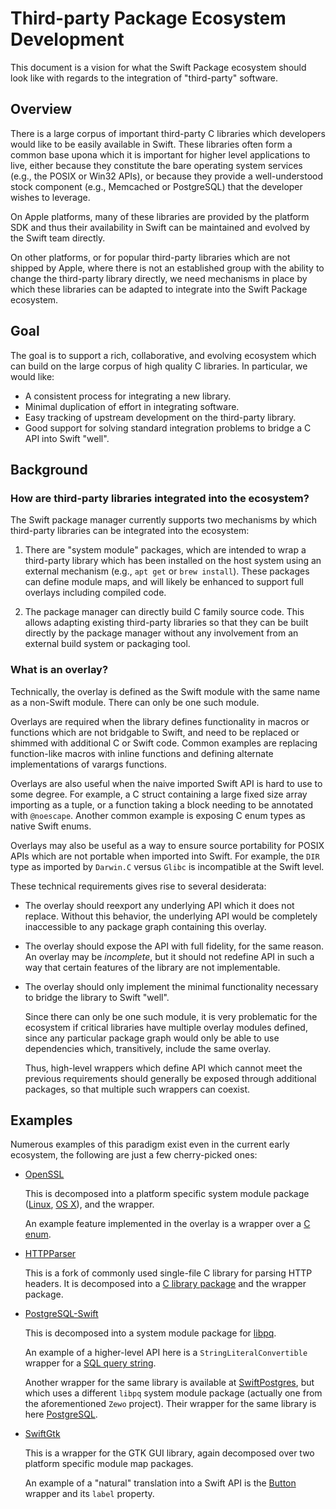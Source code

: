 # Third-party Package Ecosystem Development

This document is a vision for what the Swift Package ecosystem should look like
with regards to the integration of "third-party" software.

## Overview

There is a large corpus of important third-party C libraries which developers
would like to be easily available in Swift. These libraries often form a common
base upona which it is important for higher level applications to live, either
because they constitute the bare operating system services (e.g., the POSIX or
Win32 APIs), or because they provide a well-understood stock component (e.g.,
Memcached or PostgreSQL) that the developer wishes to leverage.

On Apple platforms, many of these libraries are provided by the platform SDK and
thus their availability in Swift can be maintained and evolved by the Swift team
directly.

On other platforms, or for popular third-party libraries which are not shipped
by Apple, where there is not an established group with the ability to change the
third-party library directly, we need mechanisms in place by which these
libraries can be adapted to integrate into the Swift Package ecosystem.

## Goal

The goal is to support a rich, collaborative, and evolving ecosystem which can
build on the large corpus of high quality C libraries. In particular, we would
like:

* A consistent process for integrating a new library.
* Minimal duplication of effort in integrating software.
* Easy tracking of upstream development on the third-party library.
* Good support for solving standard integration problems to bridge a C API into
  Swift "well".

## Background

### How are third-party libraries integrated into the ecosystem?

The Swift package manager currently supports two mechanisms by which third-party
libraries can be integrated into the ecosystem:

1. There are "system module" packages, which are intended to wrap a third-party
   library which has been installed on the host system using an external
   mechanism (e.g., `apt get` or `brew install`). These packages can define
   module maps, and will likely be enhanced to support full overlays including
   compiled code.

2. The package manager can directly build C family source code. This allows
   adapting existing third-party libraries so that they can be built directly by
   the package manager without any involvement from an external build system or
   packaging tool.

### What is an overlay?

Technically, the overlay is defined as the Swift module with the same
name as a non-Swift module. There can only be one such module.

Overlays are required when the library defines functionality in macros or
functions which are not bridgable to Swift, and need to be replaced or shimmed
with additional C or Swift code. Common examples are replacing function-like
macros with inline functions and defining alternate implementations of varargs
functions.

Overlays are also useful when the naive imported Swift API is hard to use to
some degree. For example, a C struct containing a large fixed size array
importing as a tuple, or a function taking a block needing to be annotated with
`@noescape`. Another common example is exposing C enum types as native Swift
enums.

Overlays may also be useful as a way to ensure source portability for POSIX APIs
which are not portable when imported into Swift. For example, the `DIR` type as
imported by `Darwin.C` versus `Glibc` is incompatible at the Swift level.

These technical requirements gives rise to several desiderata:

* The overlay should reexport any underlying API which it does not
  replace. Without this behavior, the underlying API would be completely
  inaccessible to any package graph containing this overlay.

* The overlay should expose the API with full fidelity, for the same reason. An
  overlay may be *incomplete*, but it should not redefine API in such a way that
  certain features of the library are not implementable.

* The overlay should only implement the minimal functionality necessary to
  bridge the library to Swift "well".

  Since there can only be one such module, it is very problematic for the
  ecosystem if critical libraries have multiple overlay modules defined, since
  any particular package graph would only be able to use dependencies which,
  transitively, include the same overlay.

  Thus, high-level wrappers which define API which cannot meet the previous
  requirements should generally be exposed through additional packages, so that
  multiple such wrappers can coexist.

## Examples

Numerous examples of this paradigm exist even in the current early ecosystem,
the following are just a few cherry-picked ones:

* [OpenSSL](https://github.com/Zewo/OpenSSL)

  This is decomposed into a platform specific system module package
  ([Linux](https://github.com/Zewo/COpenSSL-OSX),
  [OS X](https://github.com/Zewo/COpenSSL)), and the wrapper.

  An example feature implemented in the overlay is a wrapper over a
  [C enum](https://github.com/Zewo/OpenSSL/blob/master/Sources/OpenSSL/Hash.swift).

* [HTTPParser](https://github.com/Zewo/HTTPParser)

  This is a fork of commonly used single-file C library for parsing HTTP
  headers. It is decomposed into a
  [C library package](https://github.com/Zewo/CHTTPParser) and the wrapper
  package.

* [PostgreSQL-Swift](https://github.com/stepanhruda/PostgreSQL-Swift)

  This is decomposed into a system module package for
  [libpq](https://github.com/stepanhruda/libpq).

  An example of a higher-level API here is a `StringLiteralConvertible` wrapper
  for a
  [SQL query string](https://github.com/stepanhruda/PostgreSQL-Swift/blob/master/Sources/Query.swift).

  Another wrapper for the same library is available at
  [SwiftPostgres](https://github.com/ljodal/SwiftPostgres), but which uses a
  different `libpq` system module package (actually one from the aforementioned
  `Zewo` project). Their wrapper for the same library is here
  [PostgreSQL](https://github.com/Zewo/PostgreSQL).

* [SwiftGtk](https://github.com/TomasLinhart/SwiftGtk)

  This is a wrapper for the GTK GUI library, again decomposed over two platform
  specific module map packages.

  An example of a "natural" translation into a Swift API is the
  [Button](https://github.com/TomasLinhart/SwiftGtk/blob/master/Sources/Button.swift)
  wrapper and its `label` property.
